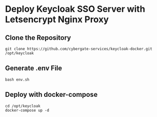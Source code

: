 # Deploy Keycloak SSO Server with Letsencrypt Nginx Proxy

## Clone the Repository

```
git clone https://github.com/cybergate-services/keycloak-docker.git /opt/keycloak
```
## Generate .env File

```
bash env.sh
```
## Deploy with docker-compose

```
cd /opt/keycloak
docker-compose up -d
```

